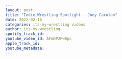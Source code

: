 ```yaml
---
layout: post
title: "Indie Wrestling Spotlight - Joey Carolan"
date: 2022-02-16
categories: its-my-wrestling videos
author: its-my-wrestling
spotify_track_id: 
youtube_video_id: AFmDP2Pw0pc
apple_track_id: 
youtube_metadata: 
---
```

